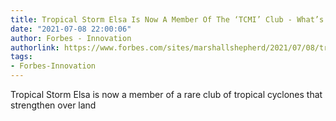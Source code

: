 ```yaml
---
title: Tropical Storm Elsa Is Now A Member Of The ‘TCMI’ Club - What’s That?
date: "2021-07-08 22:00:06"
author: Forbes - Innovation
authorlink: https://www.forbes.com/sites/marshallshepherd/2021/07/08/tropical-storm-elsa-is-now-a-member-of-the-tcmi-clubwhats-that/
tags:
- Forbes-Innovation
---
```

Tropical Storm Elsa is now a member of a rare club of tropical cyclones that strengthen over land